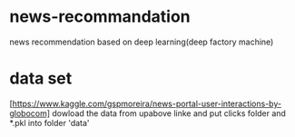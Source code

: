 # news-recommandation
news recommendation based on deep learning(deep factory machine)
# data set
[https://www.kaggle.com/gspmoreira/news-portal-user-interactions-by-globocom]
dowload the data from upabove linke and put clicks folder and *.pkl into folder 'data'
